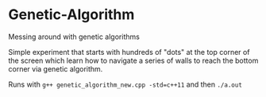 # Genetic-Algorithm
Messing around with genetic algorithms

Simple experiment that starts with hundreds of "dots" at the top corner of the screen which learn how to navigate a series of walls to reach the bottom corner via genetic algorithm.

Runs with `g++ genetic_algorithm_new.cpp -std=c++11` and then `./a.out`
